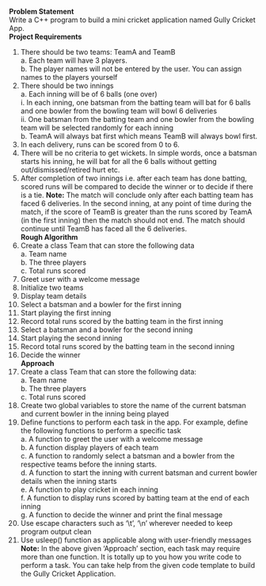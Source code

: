 **Problem Statement** <br />
Write a C++ program to build a mini cricket application named Gully Cricket App.<br />
**Project Requirements** <br />
1. There should be two teams: TeamA and TeamB <br />
a. Each team will have 3 players. <br />
b. The 
player names will not be entered by the user. You can assign names to the players yourself <br />
3. There should be two innings <br />
a. Each inning will be of 6 balls (one over) <br />
i. In each inning, one batsman from the batting team will bat for 6 balls and one bowler from the bowling team will bowl 6 deliveries <br />
ii. One batsman from the batting team and one bowler from the bowling team will be selected randomly for each inning <br />
b. TeamA will always bat first which means TeamB will always bowl first.<br />
3. In each delivery, runs can be scored from 0 to 6.<br />
4. There will be no criteria to get wickets. In simple words, once a batsman starts his inning, he will bat for all the 6 balls without getting out/dismissed/retired hurt etc.<br />
5. After completion of two innings i.e. after each team has done batting, scored runs will be compared to decide the winner or to decide if there is a tie.
**Note:** The match will conclude only after each batting team has faced 6 deliveries. In the second inning, at any point of time during the match, if the score of TeamB is greater than the runs scored by TeamA (in the first inning) then the match should not end. The match should continue until TeamB has faced all the 6 deliveries.<br />
**Rough Algorithm**<br />
1. Create a class Team that can store the following data<br />
 a. Team name<br />
 b. The three players<br /> 
 c. Total runs scored<br />
2. Greet user with a welcome message<br />
3. Initialize two teams<br />
4. Display team details<br />
5. Select a batsman and a bowler for the first inning<br />
6. Start playing the first inning<br /> 
7. Record total runs scored by the batting team in the first inning<br /> 
8. Select a batsman and a bowler for the second inning<br /> 
9. Start playing the second inning<br />
10. Record total runs scored by the batting team in the second inning<br />
11. Decide the winner<br />
**Approach**<br />
1. Create a class Team that can store the following data:<br /> 
 a. Team name<br />
 b. The three players<br /> 
 c. Total runs scored<br /> 
2. Create two global variables to store the name of the current batsman and current bowler in the inning being played<br /> 
3. Define functions to perform each task in the app. For example, define the following functions to perform a specific task<br /> 
 a. A function to greet the user with a welcome message<br /> 
 b. A function display players of each team<br /> 
 c. A function to randomly select a batsman and a bowler from the respective teams before the inning starts.<br />
 d. A function to start the inning with current batsman and current bowler details when the inning starts<br />
 e. A function to play cricket in each inning<br />
 f. A function to display runs scored by batting team at the end of each inning<br />
 g. A function to decide the winner and print the final message<br /> 
4. Use escape characters such as ‘\t’, ‘\n’ wherever needed to keep program output clean<br /> 
5. Use usleep() function as applicable along with user-friendly messages<br />
**Note:** In the above given ‘Approach’ section, each task may require more than one function. It is totally up to you how you write code to perform a task. You can take help from the given code template to build the Gully Cricket Application.<br />
